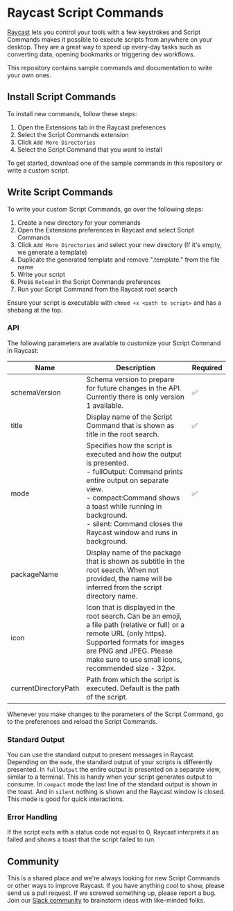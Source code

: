 # Raycast Script Commands

[Raycast](https://raycast.com) lets you control your tools with a few keystrokes and Script Commands makes it possible to execute scripts from anywhere on your desktop. They are a great way to speed up every-day tasks such as converting data, opening bookmarks or triggering dev workflows.

This repository contains sample commands and documentation to write your own ones.

## Install Script Commands

To install new commands, follow these steps:

1. Open the Extensions tab in the Raycast preferences
2. Select the Script Commands extension
3. Click `Add More Directories`
4. Select the Script Command that you want to install

To get started, download one of the sample commands in this repository or write a custom script.

## Write Script Commands

To write your custom Script Commands, go over the following steps:

1. Create a new directory for your commands
2. Open the Extensions preferences in Raycast and select Script Commands
3. Click `Add More Directories` and select your new directory (If it's empty, we generate a template)
4. Duplicate the generated template and remove ".template." from the file name
5. Write your script
6. Press `Reload` in the Script Commands preferences
7. Run your Script Command from the Raycast root search

Ensure your script is executable with `chmod +x <path to script>` and has a shebang at the top.

### API

The following parameters are available to customize your Script Command in Raycast:

| Name                 | Description                                                                                                                                                                                                                                                                   | Required |
|----------------------|-------------------------------------------------------------------------------------------------------------------------------------------------------------------------------------------------------------------------------------------------------------------------------|----------|
| schemaVersion        | Schema version to prepare for future changes in the API. Currently there is only version 1 available.                                                                                                                                                                         | ✅        |
| title                | Display name of the Script Command that is shown as title in the root search.                                                                                                                                                                                                 | ✅        |
| mode                 | Specifies how the script is executed and how the output is presented.<br>- fullOutput: Command prints entire output on separate view. <br>- compact:Command shows a toast while running in background.<br>- silent: Command closes the Raycast window and runs in background. | ✅        |
| packageName          | Display name of the package that is shown as subtitle in the root search. When not provided, the name will be inferred from the script directory name.                                                                                                                        |          |
| icon                 | Icon that is displayed in the root search. Can be an emoji, a file path (relative or full) or a remote URL (only https). Supported formats for images are PNG and JPEG. Please make sure to use small icons, recommended size - 32px.                                         |          |
| currentDirectoryPath | Path from which the script is executed. Default is the path of the script.                                                                                                                                                                                                    |          |

Whenever you make changes to the parameters of the Script Command, go to the preferences and reload the Script Commands.

### Standard Output

You can use the standard output to present messages in Raycast. Depending on the `mode`, the standard output of your scripts is differently presented. In `fullOutput` the entire output is presented on a separate view, similar to a terminal. This is handy when your script generates output to consume. In `compact` mode the last line of the standard output is shown in the toast. And in `silent` nothing is shown and the Raycast window is closed. This mode is good for quick interactions.

### Error Handling

If the script exits with a status code not equal to 0, Raycast interprets it as failed and shows a toast that the script failed to run.

## Community

This is a shared place and we're always looking for new Script Commands or other ways to improve Raycast. If you have anything cool to show, please send us a pull request. If we screwed something up, please report a bug. Join our [Slack community](https://join.slack.com/t/raycastcommunity/shared_invite/zt-hhzj9i4m-D5~HwnTRsJKrcZmVDJ4mkg) to brainstorm ideas with like-minded folks.
